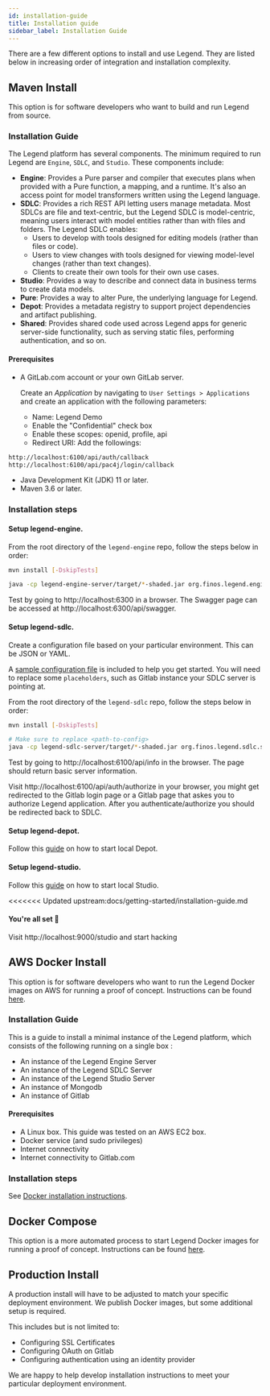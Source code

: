 ```yaml
---
id: installation-guide
title: Installation guide
sidebar_label: Installation Guide
---
```


There are a few different options to install and use Legend. They are listed below in increasing order of integration and installation complexity.

## Maven Install

This option is for software developers who want to build and run Legend from source.

### Installation Guide

The Legend platform has several components. The minimum required to run Legend are `Engine`, `SDLC`, and `Studio`. These components include:

- **Engine**: Provides a Pure parser and compiler that executes plans when provided with a Pure function, a mapping, and a runtime. It's also an access point for model transformers written using the Legend language.
- **SDLC**: Provides a rich REST API letting users manage metadata. Most SDLCs are file and text-centric, but the Legend SDLC is model-centric, meaning users interact with model entities rather than with files and folders. The Legend SDLC enables:
  - Users to develop with tools designed for editing models (rather than files or code).
  - Users to view changes with tools designed for viewing model-level changes (rather than text changes).
  - Clients to create their own tools for their own use cases.
- **Studio**: Provides a way to describe and connect data in business terms to create data models.
- **Pure**: Provides a way to alter Pure, the underlying language for Legend.
- **Depot**: Provides a metadata registry to support project dependencies and artifact publishing.
- **Shared**: Provides shared code used across Legend apps for generic server-side functionality, such as serving static files, performing authentication, and so on.

#### Prerequisites

- A GitLab.com account or your own GitLab server.

  Create an _Application_ by navigating to `User Settings > Applications` and create an application with the following parameters:

  - Name: Legend Demo
  - Enable the "Confidential" check box
  - Enable these scopes: openid, profile, api
  - Redirect URI: Add the followings:

```sh
http://localhost:6100/api/auth/callback
http://localhost:6100/api/pac4j/login/callback
```

- Java Development Kit (JDK) 11 or later.
- Maven 3.6 or later.

### Installation steps

#### Setup **legend-engine**.

From the root directory of the `legend-engine` repo, follow the steps below in order:

```sh
mvn install [-DskipTests]
```

```sh
java -cp legend-engine-server/target/*-shaded.jar org.finos.legend.engine.server.Server server legend-engine-server/src/test/resources/org/finos/legend/engine/server/test/userTestConfig.json
```

Test by going to http://localhost:6300 in a browser. The Swagger page can be accessed at http://localhost:6300/api/swagger.

#### Setup **legend-sdlc**.

Create a configuration file based on your particular environment. This can be JSON or YAML.

A [sample configuration file](https://github.com/finos/legend-sdlc/blob/master/legend-sdlc-server/src/test/resources/config-sample.yaml) is included to help you get started. You will need to replace some `placeholders`, such as Gitlab instance your SDLC server is pointing at.

From the root directory of the `legend-sdlc` repo, follow the steps below in order:

```sh
mvn install [-DskipTests]
```

```sh
# Make sure to replace <path-to-config>
java -cp legend-sdlc-server/target/*-shaded.jar org.finos.legend.sdlc.server.LegendSDLCServer server <path-to-config>
```

Test by going to http://localhost:6100/api/info in the browser. The page should return basic server information.

Visit http://localhost:6100/api/auth/authorize in your browser, you might get redirected to the Gitlab login page or a Gitlab page that askes you to authorize Legend application. After you authenticate/authorize you should be redirected back to SDLC.

#### Setup **legend-depot**.

Follow this [guide](https://github.com/finos/legend-depot/blob/master/README.md#getting-started) on how to start local Depot.

#### Setup **legend-studio**.

Follow this [guide](https://github.com/finos/legend-studio/blob/master/README.md#getting-started) on how to start local Studio.

<<<<<<< Updated upstream:docs/getting-started/installation-guide.md

#### You're all set :tada:

Visit http://localhost:9000/studio and start hacking

## AWS Docker Install

This option is for software developers who want to run the Legend Docker images on AWS for running a proof of concept. Instructions can be found [here](aws-docker.md).

### Installation Guide

This is a guide to install a minimal instance of the Legend platform, which consists of the following running on a single box :

- An instance of the Legend Engine Server
- An instance of the Legend SDLC Server
- An instance of the Legend Studio Server
- An instance of Mongodb
- An instance of Gitlab

#### Prerequisites

- A Linux box. This guide was tested on an AWS EC2 box.
- Docker service (and sudo privileges)
- Internet connectivity
- Internet connectivity to Gitlab.com

### Installation steps

See [Docker installation instructions](https://github.com/finos/legend/tree/master/installers/aws-docker).

## Docker Compose

This option is a more automated process to start Legend Docker images for running a proof of concept. Instructions can be found [here](https://github.com/finos/legend/tree/master/installers/docker-compose).

## Production Install

A production install will have to be adjusted to match your specific deployment environment. We publish Docker images, but some additional setup is required.

This includes but is not limited to:

- Configuring SSL Certificates
- Configuring OAuth on Gitlab
- Configuring authentication using an identity provider

We are happy to help develop installation instructions to meet your particular deployment environment.
